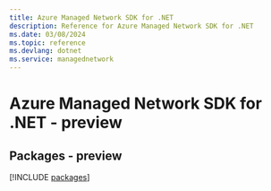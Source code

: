 ```yaml
---
title: Azure Managed Network SDK for .NET
description: Reference for Azure Managed Network SDK for .NET
ms.date: 03/08/2024
ms.topic: reference
ms.devlang: dotnet
ms.service: managednetwork
---
```

# Azure Managed Network SDK for .NET - preview
## Packages - preview
[!INCLUDE [packages](managed-network-index.md)]